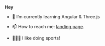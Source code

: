 
<div align="left">

  <strong>Hey</strong> 
  <br/>
  
- 🌱 I’m currently learning Angular & Three.js
  
- 📫 How to reach me:  [landing page](https://matias-berrios-o.github.io/).
  
- 🏋🏽‍♂️ I like doing sports!



